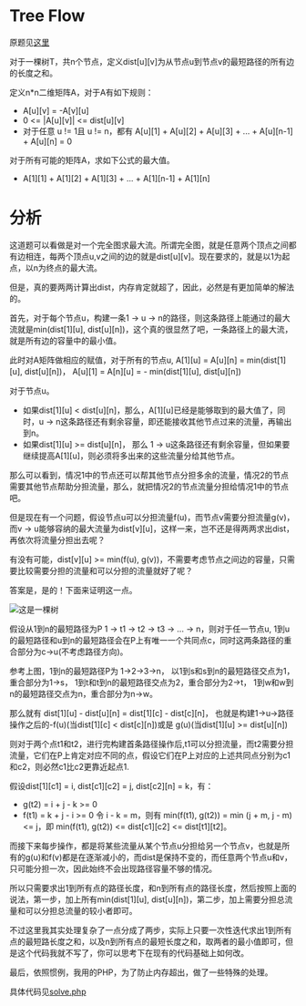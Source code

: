 # Tree Flow
原题见[这里](https://www.hackerrank.com/challenges/tree-flow/problem)

对于一棵树T，共n个节点，定义dist[u][v]为从节点u到节点v的最短路径的所有边的长度之和。

定义n*n二维矩阵A，对于A有如下规则：
* A[u][v] = -A[v][u]
* 0 <= |A[u][v]| <= dist[u][v]
* 对于任意 u != 1且 u != n，都有 A[u][1] + A[u][2] + A[u][3] + ... + A[u][n-1] + A[u][n] = 0

对于所有可能的矩阵A，求如下公式的最大值。
* A[1][1] + A[1][2] + A[1][3] + ... + A[1][n-1] + A[1][n]

# 分析
这道题可以看做是对一个完全图求最大流。所谓完全图，就是任意两个顶点之间都有边相连，每两个顶点u,v之间的边的就是dist[u][v]。现在要求的，就是以1为起点，以n为终点的最大流。

但是，真的要两两计算出dist，内存肯定就超了，因此，必然是有更加简单的解法的。

首先，对于每个节点u，构建一条1 -> u -> n的路径，则这条路径上能通过的最大流就是min(dist[1][u], dist[u][n])，这个真的很显然了吧，一条路径上的最大流，就是所有边的容量中的最小值。

此时对A矩阵做相应的赋值，对于所有的节点u, A[1][u] = A[u][n] = min(dist[1][u], dist[u][n])， A[u][1] = A[n][u] = - min(dist[1][u], dist[u][n])

对于节点u。
* 如果dist[1][u] < dist[u][n]，那么，A[1][u]已经是能够取到的最大值了，同时，u -> n这条路径还有剩余容量，即还能接收其他节点过来的流量，再输出到n。
* 如果dist[1][u] >= dist[u][n]， 那么 1 -> u这条路径还有剩余容量，但如果要继续提高A[1][u]，则必须将多出来的这些流量分给其他节点。

那么可以看到，情况1中的节点还可以帮其他节点分担多余的流量，情况2的节点需要其他节点帮助分担流量，那么，就把情况2的节点流量分担给情况1中的节点吧。

但是现在有一个问题，假设节点u可以分担流量f(u)，而节点v需要分担流量g(v)，而v -> u能够容纳的最大流量为dist[v][u]，这样一来，岂不还是得两两求出dist，再依次将流量分担出去呢？

有没有可能，dist[v][u] >= min(f(u), g(v))，不需要考虑节点之间边的容量，只需要比较需要分担的流量和可以分担的流量就好了呢？

答案是，是的！下面来证明这一点。

![这是一棵树](./move.png)

假设从1到n的最短路径为P 1 -> t1 -> t2 -> t3 -> ... -> n，则对于任一节点u, 1到u的最短路径和u到n的最短路径会在P上有唯一一个共同点c，同时这两条路径的重合部分为c->u(不考虑路径方向)。

参考上图，1到n的最短路径P为 1->2->3->n， 以1到s和s到n的最短路径交点为1，重合部分为1->s， 1到t和t到n的最短路径交点为2，重合部分为2->t， 1到w和w到n的最短路径交点为n，重合部分为n->w。

那么就有 dist[1][u] - dist[u][n] = dist[1][c] - dist[c][n]， 也就是构建1->u->路径操作之后的-f(u)(当dist[1][c] < dist[c][n])或是 g(u)(当dist[1][u] >= dist[u][n])

则对于两个点t1和t2，进行完构建首条路径操作后,t1可以分担流量，而t2需要分担流量，它们在P上肯定对应不同的点，假设它们在P上对应的上述共同点分别为c1和c2，则必然c1比c2更靠近起点1.

假设dist[1][c1] = i, dist[c1][c2] = j, dist[c2][n] = k，有：
* g(t2) = i + j - k >= 0
* f(t1) = k + j - i >= 0
令 i - k = m，则有 min(f(t1), g(t2)) = min (j + m, j - m) <= j，即 min(f(t1), g(t2)) <= dist[c1][c2] <= dist[t1][t2]。

而接下来每步操作，都是将某些流量从某个节点u分担给另一个节点v，也就是所有的g(u)和f(v)都是在逐渐减小的，而dist是保持不变的，而任意两个节点u和v，只可能分担一次，因此始终不会出现路径容量不够的情况。

所以只需要求出1到所有点的路径长度，和n到所有点的路径长度，然后按照上面的说法，第一步，加上所有min(dist[1][u], dist[u][n])，第二步，加上需要分担总流量和可以分担总流量的较小者即可。

不过这里我其实处理复杂了一点分成了两步，实际上只要一次性迭代求出1到所有点的最短路长度之和，以及n到所有点的最短长度之和，取两者的最小值即可，但是这个代码我就不写了，你可以思考下在现有的代码基础上如何改。

最后，依照惯例，我用的PHP，为了防止内存超出，做了一些特殊的处理。

具体代码见[solve.php](./solve.php)